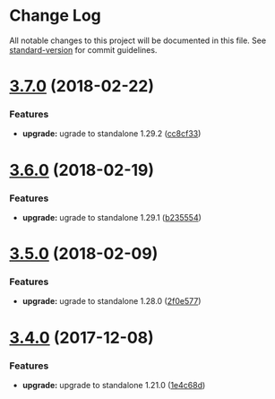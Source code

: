 # Change Log

All notable changes to this project will be documented in this file. See [standard-version](https://github.com/conventional-changelog/standard-version) for commit guidelines.

<a name="3.7.0"></a>
# [3.7.0](https://github.com/pact-foundation/pact-standalone-npm/compare/v3.6.0...v3.7.0) (2018-02-22)


### Features

* **upgrade:** ugrade to standalone 1.29.2 ([cc8cf33](https://github.com/pact-foundation/pact-standalone-npm/commit/cc8cf33))



<a name="3.6.0"></a>
# [3.6.0](https://github.com/pact-foundation/pact-standalone-npm/compare/v3.5.0...v3.6.0) (2018-02-19)


### Features

* **upgrade:** ugrade to standalone 1.29.1 ([b235554](https://github.com/pact-foundation/pact-standalone-npm/commit/b235554))



<a name="3.5.0"></a>
# [3.5.0](https://github.com/pact-foundation/pact-standalone-npm/compare/v3.4.0...v3.5.0) (2018-02-09)


### Features

* **upgrade:** ugrade to standalone 1.28.0 ([2f0e577](https://github.com/pact-foundation/pact-standalone-npm/commit/2f0e577))



<a name="3.4.0"></a>
# [3.4.0](https://github.com/pact-foundation/pact-standalone-npm/compare/3.3.0...3.4.0) (2017-12-08)


### Features

* **upgrade:** upgrade to standalone 1.21.0 ([1e4c68d](https://github.com/pact-foundation/pact-standalone-npm/commit/1e4c68d))
